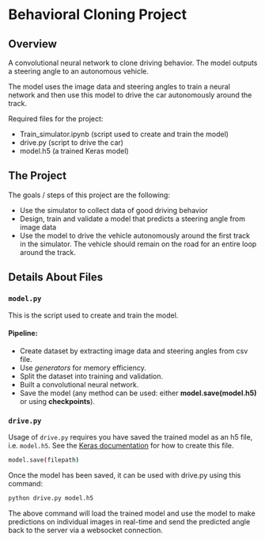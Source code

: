 # Behavioral Cloning Project

Overview
---

A convolutional neural network to clone driving behavior. The model outputs a steering angle to an autonomous vehicle.

The model uses the image data and steering angles to train a neural network and then use this model to drive the car autonomously around the track.

Required files for the project: 
* Train_simulator.ipynb (script used to create and train the model)
* drive.py (script to drive the car)
* model.h5 (a trained Keras model)

The Project
---
The goals / steps of this project are the following:
* Use the simulator to collect data of good driving behavior 
* Design, train and validate a model that predicts a steering angle from image data
* Use the model to drive the vehicle autonomously around the first track in the simulator. The vehicle should remain on the road for an entire loop around the track.

## Details About Files

### `model.py`

This is the script used to create and train the model.

#### Pipeline: 
- Create dataset by extracting image data and steering angles from csv file.
- Use _generators_ for memory efficiency.
- Split the dataset into training and validation.
- Built a convolutional neural network. 
- Save the model (any method can be used: either **model.save(model.h5)** or using **checkpoints**).

### `drive.py`

Usage of `drive.py` requires you have saved the trained model as an h5 file, i.e. `model.h5`. See the [Keras documentation](https://keras.io/getting-started/faq/#how-can-i-save-a-keras-model) for how to create this file.
```sh
model.save(filepath)
```

Once the model has been saved, it can be used with drive.py using this command:

```sh
python drive.py model.h5
```

The above command will load the trained model and use the model to make predictions on individual images in real-time and send the predicted angle back to the server via a websocket connection.
